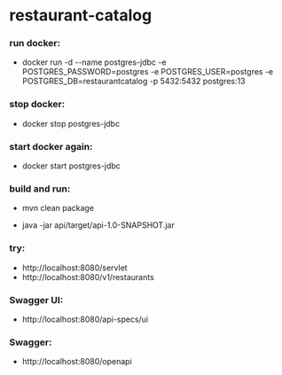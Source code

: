 # restaurant-catalog

### run docker:
- docker run -d --name postgres-jdbc -e POSTGRES_PASSWORD=postgres -e POSTGRES_USER=postgres -e POSTGRES_DB=restaurantcatalog -p 5432:5432 postgres:13

### stop docker:
- docker stop postgres-jdbc

### start docker again:
- docker start postgres-jdbc


### build and run:

- mvn clean package

- java -jar api/target/api-1.0-SNAPSHOT.jar


### try:
- http://localhost:8080/servlet
- http://localhost:8080/v1/restaurants

### Swagger UI:
- http://localhost:8080/api-specs/ui

### Swagger:
- http://localhost:8080/openapi
